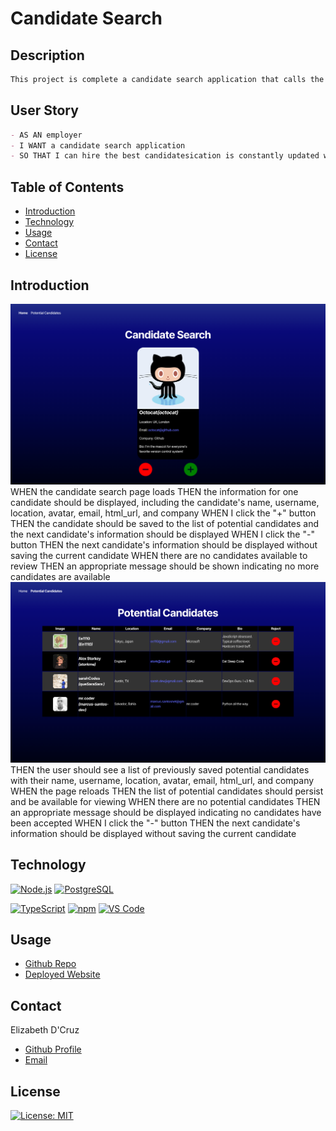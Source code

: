 # Candidate Search


## Description
```md
This project is complete a candidate search application that calls the GitHub API and renders data in the browser.  
```
## User Story
```md
- AS AN employer
- I WANT a candidate search application
- SO THAT I can hire the best candidatesication is constantly updated when major releases are made to the main branch
```


## Table of Contents

- [Introduction](#introduction)
- [Technology](#technology)
- [Usage](#usage)
- [Contact](#credits)
- [License](#license)

## Introduction

![GIVEN a candidate search application](./Assets/13-01-candidate_search_homepage.png)
WHEN the candidate search page loads
THEN the information for one candidate should be displayed, including the candidate's name, username, location, avatar, email, html_url, and company
WHEN I click the "+" button
THEN the candidate should be saved to the list of potential candidates and the next candidate's information should be displayed
WHEN I click the "-" button
THEN the next candidate's information should be displayed without saving the current candidate
WHEN there are no candidates available to review
THEN an appropriate message should be shown indicating no more candidates are available
![WHEN the potential candidates page loads](./Assets/13-02-candidate_search_potential_candidates.png)
THEN the user should see a list of previously saved potential candidates with their name, username, location, avatar, email, html_url, and company
WHEN the page reloads
THEN the list of potential candidates should persist and be available for viewing
WHEN there are no potential candidates
THEN an appropriate message should be displayed indicating no candidates have been accepted
WHEN I click the "-" button
THEN the next candidate's information should be displayed without saving the current candidate


## Technology

[![Node.js](https://img.shields.io/badge/Platform-Node.js-339933?style=plastic&logo=Node.js&logoWidth=10)](https://nodejs.org/)
[![PostgreSQL](https://img.shields.io/badge/Database-PostgreSQL-336791?style=plastic&logo=PostgreSQL&logoWidth=10)](https://www.postgresql.org/)

[![TypeScript](https://img.shields.io/badge/Language-TypeScript-00ff00?style=plastic&logo=TypeScript&logoWidth=10)](https://www.typescriptlang.org/)
[![npm](https://img.shields.io/badge/Tools-npm-ff0000?style=plastic&logo=npm&logoWidth=10)](https://www.npmjs.com/)
[![VS Code](https://img.shields.io/badge/IDE-VSCode-ff0000?style=plastic&logo=VisualStudioCode&logoWidth=10)](https://code.visualstudio.com/docs)

## Usage
- [Github Repo](https://github.com/dcruzel/CandidateSearch)
- [Deployed Website](https://candidatesearch-5d1y.onrender.com/)


## Contact

Elizabeth D'Cruz
- [Github Profile](https://github.com/dcruzel)
- [Email](Liz.c.dcruz@gmail.com)

## License

[![License: MIT](https://img.shields.io/badge/License-MIT-yellow.svg)](https://opensource.org/licenses/MIT)


